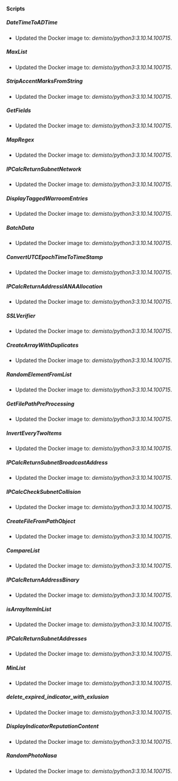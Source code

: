 
#### Scripts

##### DateTimeToADTime

- Updated the Docker image to: *demisto/python3:3.10.14.100715*.
##### MaxList

- Updated the Docker image to: *demisto/python3:3.10.14.100715*.
##### StripAccentMarksFromString

- Updated the Docker image to: *demisto/python3:3.10.14.100715*.
##### GetFields

- Updated the Docker image to: *demisto/python3:3.10.14.100715*.
##### MapRegex

- Updated the Docker image to: *demisto/python3:3.10.14.100715*.
##### IPCalcReturnSubnetNetwork

- Updated the Docker image to: *demisto/python3:3.10.14.100715*.
##### DisplayTaggedWarroomEntries

- Updated the Docker image to: *demisto/python3:3.10.14.100715*.
##### BatchData

- Updated the Docker image to: *demisto/python3:3.10.14.100715*.
##### ConvertUTCEpochTimeToTimeStamp

- Updated the Docker image to: *demisto/python3:3.10.14.100715*.
##### IPCalcReturnAddressIANAAllocation

- Updated the Docker image to: *demisto/python3:3.10.14.100715*.
##### SSLVerifier

- Updated the Docker image to: *demisto/python3:3.10.14.100715*.
##### CreateArrayWithDuplicates

- Updated the Docker image to: *demisto/python3:3.10.14.100715*.
##### RandomElementFromList

- Updated the Docker image to: *demisto/python3:3.10.14.100715*.
##### GetFilePathPreProcessing

- Updated the Docker image to: *demisto/python3:3.10.14.100715*.
##### InvertEveryTwoItems

- Updated the Docker image to: *demisto/python3:3.10.14.100715*.
##### IPCalcReturnSubnetBroadcastAddress

- Updated the Docker image to: *demisto/python3:3.10.14.100715*.
##### IPCalcCheckSubnetCollision

- Updated the Docker image to: *demisto/python3:3.10.14.100715*.
##### CreateFileFromPathObject

- Updated the Docker image to: *demisto/python3:3.10.14.100715*.
##### CompareList

- Updated the Docker image to: *demisto/python3:3.10.14.100715*.
##### IPCalcReturnAddressBinary

- Updated the Docker image to: *demisto/python3:3.10.14.100715*.
##### isArrayItemInList

- Updated the Docker image to: *demisto/python3:3.10.14.100715*.
##### IPCalcReturnSubnetAddresses

- Updated the Docker image to: *demisto/python3:3.10.14.100715*.
##### MinList

- Updated the Docker image to: *demisto/python3:3.10.14.100715*.
##### delete_expired_indicator_with_exlusion

- Updated the Docker image to: *demisto/python3:3.10.14.100715*.
##### DisplayIndicatorReputationContent

- Updated the Docker image to: *demisto/python3:3.10.14.100715*.
##### RandomPhotoNasa

- Updated the Docker image to: *demisto/python3:3.10.14.100715*.
